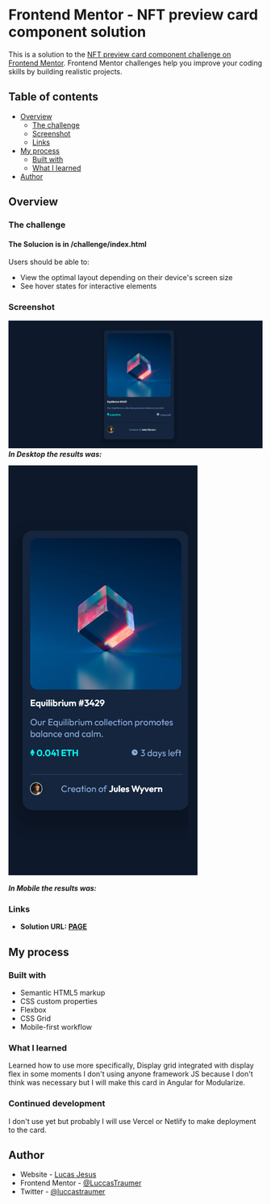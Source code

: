 # Frontend Mentor - NFT preview card component solution

This is a solution to the [NFT preview card component challenge on Frontend Mentor](https://www.frontendmentor.io/challenges/nft-preview-card-component-SbdUL_w0U). Frontend Mentor challenges help you improve your coding skills by building realistic projects. 

## Table of contents

- [Overview](#overview)
  - [The challenge](#the-challenge)
  - [Screenshot](#screenshot)
  - [Links](#links)
- [My process](#my-process)
  - [Built with](#built-with)
  - [What I learned](#what-i-learned)
- [Author](#author)


## Overview
### The challenge

#### The Solucion is in /challenge/index.html
Users should be able to:

- View the optimal layout depending on their device's screen size
- See hover states for interactive elements

### Screenshot
![desktop](./challenge/image/desktop-results.png)
***In Desktop the results was:***

![mobile](./challenge/image/mobile-results.png)

***In Mobile the results was:***
### Links
- **Solution URL: [PAGE](https://61b54d81727430a92f2fc569--mystifying-elion-40077a.netlify.app/)**

## My process

### Built with

- Semantic HTML5 markup
- CSS custom properties
- Flexbox
- CSS Grid
- Mobile-first workflow

### What I learned

Learned how to use more specifically, Display grid integrated with display flex in some moments
I don't using anyone framework JS because I don't think was necessary but I will make this card in Angular
for Modularize.

### Continued development

I don't use yet but probably I will use Vercel or Netlify to make deployment to the card.

## Author

- Website - [Lucas Jesus](https://luccastraumer.github.io/#/home)
- Frontend Mentor - [@LuccasTraumer](https://www.frontendmentor.io/profile/LuccasTraumer)
- Twitter - [@luccastraumer](https://www.twitter.com/luccastraumer)